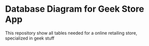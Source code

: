 # Database Diagram for Geek Store App

This repository show all tables needed for a online retailing store, specialized in geek stuff

